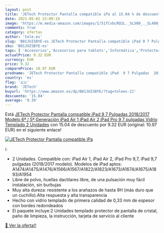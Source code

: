```yaml
---
layout: post
title: 'JETech Protector Pantalla compatible iPa al 15.04 % de descuento'
date: 2021-05-02 23:09:19
image: 'https://m.media-amazon.com/images/I/51fCvbcRO2L._SL500_._SL400_.jpg'
comments: true
category: ofertas
author: 'tole.es'
slug: 'B01JUISBYE-es JETech Protector Pantalla compatible iPad 9 7 Pulgadas...'
sku: 'B01JUISBYE-es'
tags: [ 'Accesorios','Accesorios para tablets','Informática','Protectores de pantalla para tablets','ipad','jetech', ]
actualPrice: 9.32 EUR
currency: EUR
price: 9.32
comparePrice: 10.97 EUR
prodname: 'JETech Protector Pantalla compatible iPad  9 7 Pulgadas  2018/2017 Modelo  6ª / 5ª Generación   iPad Air 1  iPad Air 2  iPad Pro 9 7 pulgadas  Vidrio Templado  2 Unidades'
country: 'es'
flag: '🇪🇸'
brand: 'JETech'
buyurl: 'https://www.amazon.es/dp/B01JUISBYE/?tag=tolees-21'
descuento: '15.04'
average: '9.39'
---
```


Está [JETech Protector Pantalla compatible iPad  9 7 Pulgadas  2018/2017 Modelo  6ª / 5ª Generación   iPad Air 1  iPad Air 2  iPad Pro 9 7 pulgadas  Vidrio Templado  2 Unidades](https://www.amazon.es/dp/B01JUISBYE/?tag=tolees-21) con 15.04 de descuento por 9.32 EUR (original: 10.97 EUR) en el siguiente enlace!

[![JETech Protector Pantalla compatible iPa](https://m.media-amazon.com/images/I/51fCvbcRO2L._SL500_._SL400_.jpg)](https://www.amazon.es/dp/B01JUISBYE/?tag=tolees-21)

ℹ️:

- 2 Unidades. Compatible con: iPad Air 1, iPad Air 2, iPad Pro 9,7, iPad 9,7 pulgadas (2018/2017 modelo). Modelos de iPad aptos: A1474/A1475/A1476/A1566/A1567/A1822/A1823/A1673/A1674/A1675/A1893/A1954
- Libre de polvo, huellas dactilares libre, de una pulsación muy fácil instalación, sin burbujas
- Muy alta dureza: resistente a los arañazos de hasta 9H (más duro que un cuchillo).Alta respuesta y alta transparencia
- Hecho con vidrio templado de primera calidad de 0,33 mm de espesor con bordes redondeados
- El paquete incluye:2 Unidades templado protector de pantalla de cristal, paño de limpieza, la instrucción, tarjeta de servicio al cliente

[🛒 Ver la oferta!!](https://www.amazon.es/dp/B01JUISBYE/?tag=tolees-21)
